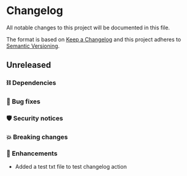 # Changelog

All notable changes to this project will be documented in this file.

The format is based on [Keep a Changelog](http://keepachangelog.com/)
and this project adheres to [Semantic Versioning](http://semver.org/).

## Unreleased

### ⛓️ Dependencies

### 🐞 Bug fixes

### 🛡️ Security notices

### 💥 Breaking changes

### 🚀 Enhancements
- Added a test txt file to test changelog action
